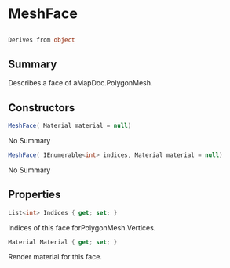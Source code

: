 # MeshFace

## 
```c#
Derives from object
```

## Summary

Describes a face of aMapDoc.PolygonMesh.
## Constructors

```c#
MeshFace( Material material = null) 
```
No Summary
```c#
MeshFace( IEnumerable<int> indices, Material material = null) 
```
No Summary
## Properties

```c#
List<int> Indices { get; set; } 
```
Indices of this face forPolygonMesh.Vertices.
```c#
Material Material { get; set; } 
```
Render material for this face.
